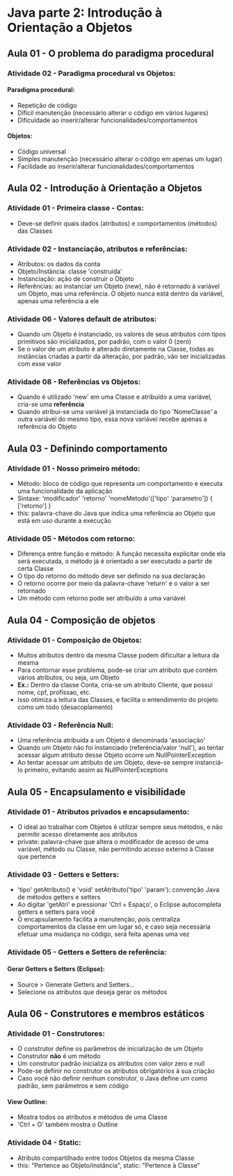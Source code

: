 # Java parte 2: Introdução à Orientação a Objetos

## Aula 01 - O problema do paradigma procedural

### Atividade 02 - Paradigma procedural vs Objetos:

#### Paradigma procedural:

- Repetição de código
- Difícil manutenção (necessário alterar o código em vários lugares)
- Dificuldade ao inserir/alterar funcionalidades/comportamentos

#### Objetos:

- Código universal
- Simples manutenção (necessário alterar o código em apenas um lugar)
- Facilidade ao inserir/alterar funcionalidades/comportamentos

## Aula 02 - Introdução à Orientação a Objetos

### Atividade 01 - Primeira classe - Contas:

- Deve-se definir quais dados (atributos) e comportamentos (métodos) das Classes

### Atividade 02 - Instanciação, atributos e referências:

- Atributos: os dados da conta
- Objeto/Instância: classe 'construída'
- Instanciação: ação de construir o Objeto
- Referências: ao instanciar um Objeto (new), não é retornado à variável um Objeto, mas uma referência. O objeto nunca está dentro da variável, apenas uma referência a ele

### Atividade 06 - Valores default de atributos:

- Quando um Objeto é instanciado, os valores de seus atributos com tipos primitivos são inicializados, por padrão, com o valor 0 (zero)
- Se o valor de um atributo é alterado diretamente na Classe, todas as instâncias criadas a partir da alteração, por padrão, vão ser inicializadas com esse valor

### Atividade 08 - Referências vs Objetos:

- Quando é utilizado 'new' em uma Classe e atribuído a uma variável, cria-se uma **referência**
- Quando atribui-se uma variável já instanciada do tipo 'NomeClasse' a outra variável do mesmo tipo, essa nova variável recebe apenas a referência do Objeto


## Aula 03 - Definindo comportamento

### Atividade 01 - Nosso primeiro método:

- Método: bloco de código que representa um comportamento e executa uma funcionalidade da aplicação
- Sintaxe: 'modificador' 'retorno' 'nomeMetodo'(['tipo' 'parametro']) { ['retorno'] }
- this: palavra-chave do Java que indica uma referência ao Objeto que está em uso durante a execução

### Atividade 05 - Métodos com retorno:

- Diferença entre função e método: A função necessita explicitar onde ela será executada, o método já é orientado a ser executado a partir de certa Classe
- O tipo do retorno do método deve ser definido na sua declaração
- O retorno ocorre por meio da palavra-chave 'return' e o valor a ser retornado
- Um método com retorno pode ser atribuído a uma variável


## Aula 04 - Composição de objetos

### Atividade 01 - Composição de Objetos:

- Muitos atributos dentro da mesma Classe podem dificultar a leitura da mesma
- Para contornar esse problema, pode-se criar um atributo que contém vários atributos, ou seja, um Objeto
- **Ex.:** Dentro da classe Conta, cria-se um atributo Cliente, que possui nome, cpf, profissao, etc.
- Isso otimiza a leitura das Classes, e facilita o entendimento do projeto como um todo (desacoplamento)

### Atividade 03 - Referência Null:

- Uma referência atribuída a um Objeto é denominada 'associação'
- Quando um Objeto não foi instanciado (referência/valor 'null'), ao tentar acessar algum atributo desse Objeto ocorre um NullPointerException
- Ao tentar acessar um atributo de um Objeto, deve-se sempre instanciá-lo primeiro, evitando assim as NullPointerExceptions


## Aula 05 - Encapsulamento e visibilidade

### Atividade 01 - Atributos privados e encapsulamento:

- O ideal ao trabalhar com Objetos é utilizar sempre seus métodos, e não permitir acesso diretamente aos atributos
- private: palavra-chave que altera o modificador de acesso de uma variável, método ou Classe, não permitindo acesso externo à Classe que pertence

### Atividade 03 - Getters e Setters:

- 'tipo' getAtributo() e 'void' setAtributo('tipo' 'param'): convenção Java de métodos getters e setters
- Ao digitar 'getAtri' e pressionar 'Ctrl + Espaço', o Eclipse autocompleta getters e setters para você
- O encapsulamento facilita a manutenção, pois centraliza comportamentos da classe em um lugar só, e caso seja necessária efetuar uma mudança no código, será feita apenas uma vez

### Atividade 05 - Getters e Setters de referência:

#### Gerar Getters e Setters (Eclipse):

- Source > Generate Getters and Setters...
- Selecione os atributos que deseja gerar os métodos


## Aula 06 - Construtores e membros estáticos

### Atividade 01 - Construtores:

- O construtor define os parâmetros de inicialização de um Objeto
- Construtor **não** é um método
- Um construtor padrão inicializa os atributos com valor zero e null
- Pode-se definir no construtor os atributos obrigatórios à sua criação
- Caso você não definir nenhum construtor, o Java define um como padrão, sem parâmetros e sem código

#### View Outline:

- Mostra todos os atributos e métodos de uma Classe
- 'Ctrl + O' também mostra o Outline

### Atividade 04 - Static:

- Atributo compartilhado entre todos Objetos da mesma Classe
- this: "Pertence ao Objeto/instância", static: "Pertence à Classe"